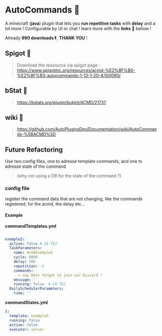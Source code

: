 # AutoCommands 🤖

A minecraft (**java**) plugin that lets you **run repetitive tasks** with **delay** and a lot more ! Configurable by UI or chat ! learn more with the **links 🔗** bellow ! 

Already **990 downloads ⏬**, **THANK YOU**  ! 

## Spigot 🔗
>Download the ressource via spigot page :
https://www.spigotmc.org/resources/acmd-%E2%8F%B0-%E2%8F%B3-autocommands-1-13-1-20-4.100090/

## bStat 🔗

>https://bstats.org/plugin/bukkit/ACMD/21737

## wiki 🔗

>https://github.com/AutoPluginsDev/Documentation/wiki/AutoCommands-%5BACMD%5D

## Future Refactoring

Use two config files, one to adresse template commands, and one to adresse state of the command 

> (why not using a DB for the state of the command ?)

### config file

register the command data that are not changing, like the commands registered, for the acmd, the delay etc...


#### Example

**commandTemplates.yml**
```yml

example2:
  active: false # CA TEJ
  TaskParameters:
    name: AcmdExample2
    cycle: 6000 
    delay: 200 
    repetition: -1
    commands:
      - say Dont forget to join our Discord !
    message: ''
    running: false  # CA TEJ
  DailySchedulerParameters:
    time: ''
```

**commandStates.yml**
```yml
1:
  template: example2
  running: false
  active: false
  executor: server
  
```

